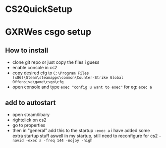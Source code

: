 # CS2QuickSetup
# GXRWes csgo setup

## How to install

- clone git repo or just copy the files i guess
- enable console in cs2
- copy desired cfg to ```C:\Program Files (x86)\Steam\steamapps\common\Counter-Strike Global Offensive\game\csgo\cfg```
- open console and type 
    ```exec "config u want to exec"```
    for eg:
    ```exec a ```
## add to autostart

- open steam/libary
- rightclick on cs2
- go to properties
- then in "general" add this to the startup
    ```-exec a```
    i have added some extra startup stuff aswell in my startup, still need to reconfigure for cs2
    ```-novid -exec a -freq 144 -nojoy -high```
